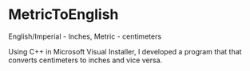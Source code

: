 # MetricToEnglish
English/Imperial - Inches, Metric - centimeters

Using C++ in Microsoft Visual Installer, I developed a program that that converts centimeters to inches and vice versa.
